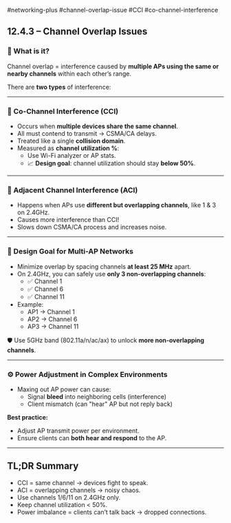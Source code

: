 #networking-plus #channel-overlap-issue #CCI #co-channel-interference 

## 12.4.3 – Channel Overlap Issues

### 📡 What is it?
Channel overlap = interference caused by **multiple APs using the same or nearby channels** within each other’s range.

There are **two types** of interference:

---

### 🔄 Co-Channel Interference (CCI)
- Occurs when **multiple devices share the same channel**.
- All must contend to transmit → CSMA/CA delays.
- Treated like a single **collision domain**.
- Measured as **channel utilization %**:
  - Use Wi-Fi analyzer or AP stats.
  - 📈 **Design goal**: channel utilization should stay **below 50%**.

---

### 🚫 Adjacent Channel Interference (ACI)
- Happens when APs use **different but overlapping channels**, like 1 & 3 on 2.4GHz.
- Causes more interference than CCI!
- Slows down CSMA/CA process and increases noise.

---

### 🎯 Design Goal for Multi-AP Networks
- Minimize overlap by spacing channels **at least 25 MHz** apart.
- On 2.4GHz, you can safely use **only 3 non-overlapping channels**:
  - ✅ Channel 1
  - ✅ Channel 6
  - ✅ Channel 11
- Example:
  - AP1 → Channel 1
  - AP2 → Channel 6
  - AP3 → Channel 11

🛡 Use 5GHz band (802.11a/n/ac/ax) to unlock **more non-overlapping channels**.

---

### ⚙️ Power Adjustment in Complex Environments

- Maxing out AP power can cause:
  - Signal **bleed** into neighboring cells (interference)
  - Client mismatch (can "hear" AP but not reply back)

**Best practice:**
- Adjust AP transmit power per environment.
- Ensure clients can **both hear and respond** to the AP.

---

## TL;DR Summary

- CCI = same channel → devices fight to speak.
- ACI = overlapping channels → noisy chaos.
- Use channels 1/6/11 on 2.4GHz only.
- Keep channel utilization < 50%.
- Power imbalance = clients can’t talk back → dropped connections.
